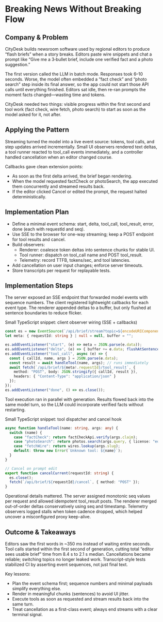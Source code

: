 # Breaking News Without Breaking Flow

## Company & Problem
CityDesk builds newsroom software used by regional editors to produce “flash briefs” when a story breaks. Editors paste wire snippets and chat a prompt like “Give me a 3‑bullet brief, include one verified fact and a photo suggestion.”

The first version called the LLM in batch mode. Responses took 6–10 seconds. Worse, the model often embedded a “fact check” and “photo search” step inside its final answer, so the app could not start those API calls until everything finished. Editors sat idle, then re-ran prompts the moment facts changed—wasting time and tokens.

CityDesk needed two things: visible progress within the first second and tool work (fact check, wire fetch, photo search) to start as soon as the model asked for it, not after.

## Applying the Pattern
Streaming turned the model into a live event source: tokens, tool calls, and step updates arrived incrementally. Small UI observers rendered text deltas, a tool runner reacted to tool_call events immediately, and a controller handled cancellation when an editor changed course.

Callbacks gave clean extension points:
- As soon as the first delta arrived, the brief began rendering.
- When the model requested factCheck or photoSearch, the app executed them concurrently and streamed results back.
- If the editor clicked Cancel or edited the prompt, the request halted deterministically.

## Implementation Plan
- Define a minimal event schema: start, delta, tool_call, tool_result, error, done (each with requestId and seq).
- Use SSE to the browser for one-way streaming; keep a POST endpoint for tool results and cancel.
- Build observers:
  - Renderer: coalesce token deltas into sentence chunks for stable UI.
  - Tool runner: dispatch on tool_call name and POST tool_result.
  - Telemetry: record TTFB, tokens/sec, and tool latencies.
- Add cancellation on user input changes; enforce server timeouts.
- Store transcripts per request for replayable tests.

## Implementation Steps
The server exposed an SSE endpoint that forwarded model events with sequence numbers. The client registered lightweight callbacks for each event type. The renderer appended deltas to a buffer, but only flushed at sentence boundaries to reduce flicker.

Small TypeScript snippet: client observer wiring (SSE + callbacks)
```ts
const es = new EventSource(`/api/brief/stream?topic=${encodeURIComponent(topic)}`);
let meta: { requestId: string } | null = null, buffer = "";

es.addEventListener("start", (e) => meta = JSON.parse(e.data));
es.addEventListener("delta", (e) => { buffer += e.data; flushAtSentence(buffer); });
es.addEventListener("tool_call", async (e) => {
  const { callId, name, args } = JSON.parse(e.data);
  const result = await handleTool(name, args); // runs immediately
  await fetch(`/api/brief/${meta!.requestId}/tool_result`, {
    method: "POST", body: JSON.stringify({ callId, result }),
    headers: { "Content-Type": "application/json" }
  });
});
es.addEventListener("done", () => es.close());
```

Tool execution ran in parallel with generation. Results flowed back into the same model turn, so the LLM could incorporate verified facts without restarting.

Small TypeScript snippet: tool dispatcher and cancel hook
```ts
async function handleTool(name: string, args: any) {
  switch (name) {
    case "factCheck": return factCheckApi.verify(args.claim);
    case "photoSearch": return photos.search(args.query, { license: "editorial" });
    case "fetchWire": return wires.lookup(args.slug);
    default: throw new Error(`Unknown tool: ${name}`);
  }
}

// Cancel on prompt edit
export function cancelCurrent(requestId: string) {
  es.close();
  fetch(`/api/brief/${requestId}/cancel`, { method: "POST" });
}
```

Operational details mattered. The server assigned monotonic seq values per request and allowed idempotent tool_result posts. The renderer merged out-of-order deltas conservatively using seq and timestamp. Telemetry observers logged stalls when token cadence dropped, which helped uncover a misconfigured proxy keep-alive.

## Outcome & Takeaways
Editors saw the first words in ~350 ms instead of waiting entire seconds. Tool calls started within the first second of generation, cutting total “editor sees usable brief” time from 8.4 s to 2.1 s median. Cancellations became reliable; switching topics no longer leaked work. Transcript-style tests stabilized CI by asserting event sequences, not just final text.

Key lessons:
- Plan the event schema first; sequence numbers and minimal payloads simplify everything else.
- Render in meaningful chunks (sentences) to avoid UI jitter.
- Execute tools as soon as requested and stream results back into the same turn.
- Treat cancellation as a first-class event; always end streams with a clear terminal signal.